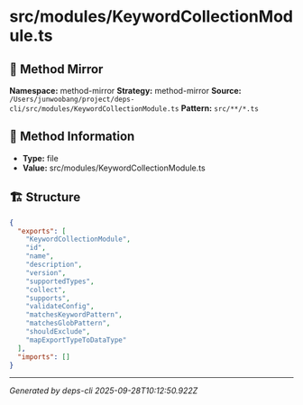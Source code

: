 # src/modules/KeywordCollectionModule.ts

## 🔧 Method Mirror

**Namespace:** method-mirror
**Strategy:** method-mirror
**Source:** `/Users/junwoobang/project/deps-cli/src/modules/KeywordCollectionModule.ts`
**Pattern:** `src/**/*.ts`

## 📝 Method Information

- **Type:** file
- **Value:** src/modules/KeywordCollectionModule.ts

## 🏗️ Structure

```json
{
  "exports": [
    "KeywordCollectionModule",
    "id",
    "name",
    "description",
    "version",
    "supportedTypes",
    "collect",
    "supports",
    "validateConfig",
    "matchesKeywordPattern",
    "matchesGlobPattern",
    "shouldExclude",
    "mapExportTypeToDataType"
  ],
  "imports": []
}
```

---
*Generated by deps-cli 2025-09-28T10:12:50.922Z*
